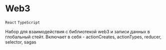 # Web3
`React` `TypeScript` 

Набор для взаимодействия с библиотекой web3 и записи данных в глобальный стейт. Включает в себя - actionCreates, actionTypes, reducer, selector, sagas 

